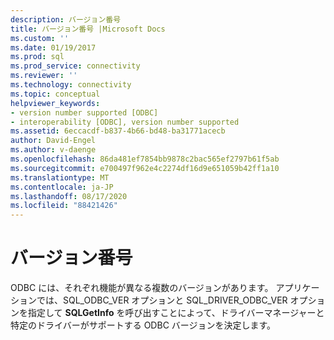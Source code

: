```yaml
---
description: バージョン番号
title: バージョン番号 |Microsoft Docs
ms.custom: ''
ms.date: 01/19/2017
ms.prod: sql
ms.prod_service: connectivity
ms.reviewer: ''
ms.technology: connectivity
ms.topic: conceptual
helpviewer_keywords:
- version number supported [ODBC]
- interoperability [ODBC], version number supported
ms.assetid: 6eccacdf-b837-4b66-bd48-ba31771acecb
author: David-Engel
ms.author: v-daenge
ms.openlocfilehash: 86da481ef7854bb9878c2bac565ef2797b61f5ab
ms.sourcegitcommit: e700497f962e4c2274df16d9e651059b42ff1a10
ms.translationtype: MT
ms.contentlocale: ja-JP
ms.lasthandoff: 08/17/2020
ms.locfileid: "88421426"
---
```

# <a name="version-number"></a>バージョン番号
ODBC には、それぞれ機能が異なる複数のバージョンがあります。 アプリケーションでは、SQL_ODBC_VER オプションと SQL_DRIVER_ODBC_VER オプションを指定して **SQLGetInfo** を呼び出すことによって、ドライバーマネージャーと特定のドライバーがサポートする ODBC バージョンを決定します。
